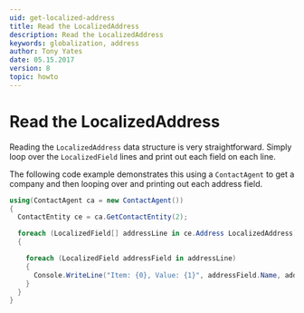 ```yaml
---
uid: get-localized-address
title: Read the LocalizedAddress
description: Read the LocalizedAddress
keywords: globalization, address
author: Tony Yates
date: 05.15.2017
version: 8
topic: howto
---
```


# Read the LocalizedAddress

Reading the `LocalizedAddress` data structure is very straightforward. Simply loop over the `LocalizedField` lines and print out each field on each line.

The following code example demonstrates this using a `ContactAgent` to get a company and then looping over and printing out each address field.

```csharp
using(ContactAgent ca = new ContactAgent())
{
  ContactEntity ce = ca.GetContactEntity(2);

  foreach (LocalizedField[] addressLine in ce.Address LocalizedAddress)
  {

    foreach (LocalizedField addressField in addressLine)
    {
      Console.WriteLine("Item: {0}, Value: {1}", addressField.Name, addressField.Value);
    }
  }
}
```
